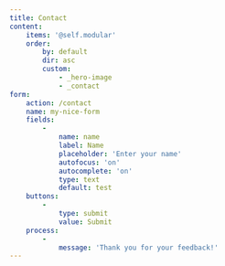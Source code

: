 ```yaml
---
title: Contact
content:
    items: '@self.modular'
    order:
        by: default
        dir: asc
        custom:
            - _hero-image
            - _contact
form:
    action: /contact
    name: my-nice-form
    fields:
        -
            name: name
            label: Name
            placeholder: 'Enter your name'
            autofocus: 'on'
            autocomplete: 'on'
            type: text
            default: test
    buttons:
        -
            type: submit
            value: Submit
    process:
        -
            message: 'Thank you for your feedback!'
---
```


